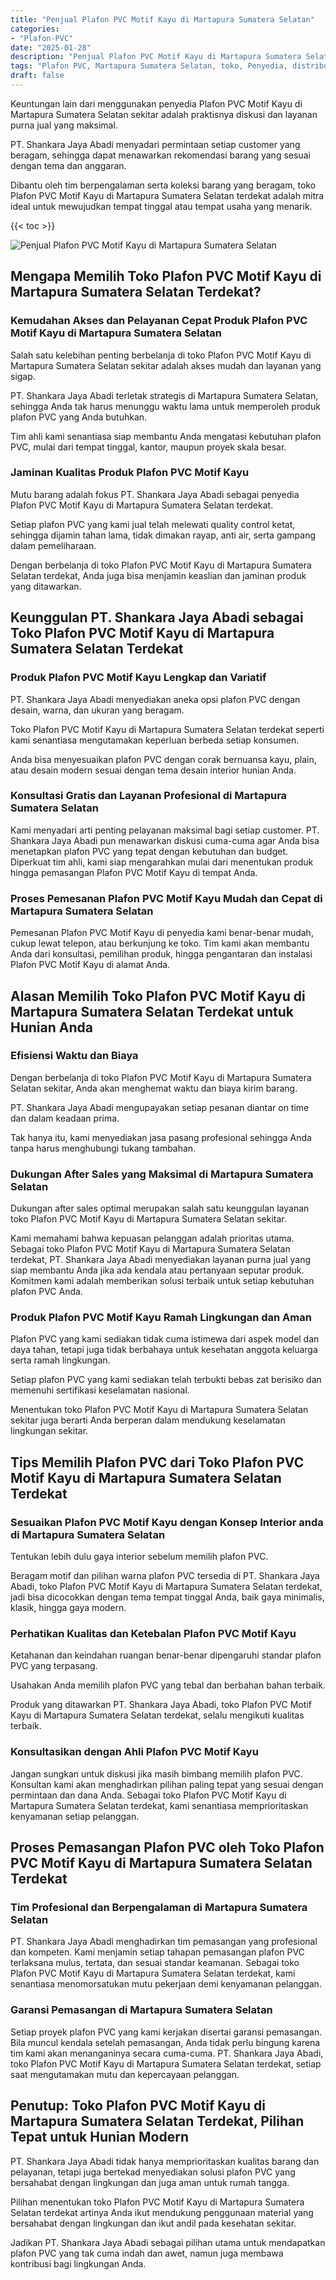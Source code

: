 ```yaml
---
title: "Penjual Plafon PVC Motif Kayu di Martapura Sumatera Selatan"
categories: 
- "Plafon-PVC"
date: "2025-01-28"
description: "Penjual Plafon PVC Motif Kayu di Martapura Sumatera Selatan untuk tempat tinggal, kantor, serta gerai. Produk terbaik, variasi motif, warna menarik, beserta layanan penempatan oleh tim berpengalaman serta jaminan resmi!|Layanan penjualan Plafon PVC Motif Kayu di Martapura Sumatera Selatan bagi keperluan rumah, office, atau gerai, beserta material unggulan dan pemasangan oleh teknisi ahli dan garansi resmi.|Pilihan Plafon PVC Motif Kayu di Martapura Sumatera Selatan yang terbukti untuk tempat tinggal, office, dan toko, bersama produk unggulan dan pemasangan oleh tenaga ahli profesional dan kepastian resmi.|Penyediaan Plafon PVC Motif Kayu di Martapura Sumatera Selatan untuk rumah, perkantoran, dan toko, beserta plafon unggulan dan instalasi dikerjakan oleh tenaga ahli berpengalaman, dilengkapi dengan kepastian resmi.}"
tags: "Plafon PVC, Martapura Sumatera Selatan, toko, Penyedia, distributor"
draft: false
---
```


Keuntungan lain dari menggunakan penyedia Plafon PVC Motif Kayu di Martapura Sumatera Selatan sekitar adalah praktisnya diskusi dan layanan purna jual yang maksimal.

PT. Shankara Jaya Abadi menyadari permintaan setiap customer yang beragam, sehingga dapat menawarkan rekomendasi barang yang sesuai dengan tema dan anggaran.

Dibantu oleh tim berpengalaman serta koleksi barang yang beragam, toko Plafon PVC Motif Kayu di Martapura Sumatera Selatan terdekat adalah mitra ideal untuk mewujudkan tempat tinggal atau tempat usaha yang menarik.

{{< toc >}}

![Penjual Plafon PVC Motif Kayu di Martapura Sumatera Selatan](/images/Plafon-PVC/Penjual-Plafon-PVC-Motif-Kayu-di-Martapura-Sumatera-Selatan.png)


## Mengapa Memilih Toko Plafon PVC Motif Kayu di Martapura Sumatera Selatan Terdekat?

### Kemudahan Akses dan Pelayanan Cepat Produk Plafon PVC Motif Kayu di Martapura Sumatera Selatan

Salah satu kelebihan penting berbelanja di toko Plafon PVC Motif Kayu di Martapura Sumatera Selatan sekitar adalah akses mudah dan layanan yang sigap.

PT. Shankara Jaya Abadi terletak strategis di Martapura Sumatera Selatan, sehingga Anda tak harus menunggu waktu lama untuk memperoleh produk plafon PVC yang Anda butuhkan.

Tim ahli kami senantiasa siap membantu Anda mengatasi kebutuhan plafon PVC, mulai dari tempat tinggal, kantor, maupun proyek skala besar.

### Jaminan Kualitas Produk Plafon PVC Motif Kayu

Mutu barang adalah fokus PT. Shankara Jaya Abadi sebagai penyedia Plafon PVC Motif Kayu di Martapura Sumatera Selatan terdekat.

Setiap plafon PVC yang kami jual telah melewati quality control ketat, sehingga dijamin tahan lama, tidak dimakan rayap, anti air, serta gampang dalam pemeliharaan.

Dengan berbelanja di toko Plafon PVC Motif Kayu di Martapura Sumatera Selatan terdekat, Anda juga bisa menjamin keaslian dan jaminan produk yang ditawarkan.

## Keunggulan PT. Shankara Jaya Abadi sebagai Toko Plafon PVC Motif Kayu di Martapura Sumatera Selatan Terdekat

### Produk Plafon PVC Motif Kayu Lengkap dan Variatif

PT. Shankara Jaya Abadi menyediakan aneka opsi plafon PVC dengan desain, warna, dan ukuran yang beragam.

Toko Plafon PVC Motif Kayu di Martapura Sumatera Selatan terdekat seperti kami senantiasa mengutamakan keperluan berbeda setiap konsumen.

Anda bisa menyesuaikan plafon PVC dengan corak bernuansa kayu, plain, atau desain modern sesuai dengan tema desain interior hunian Anda.

### Konsultasi Gratis dan Layanan Profesional di Martapura Sumatera Selatan

Kami menyadari arti penting pelayanan maksimal bagi setiap customer. PT. Shankara Jaya Abadi pun menawarkan diskusi cuma-cuma agar Anda bisa menetapkan plafon PVC yang tepat dengan kebutuhan dan budget. Diperkuat tim ahli, kami siap mengarahkan mulai dari menentukan produk hingga pemasangan Plafon PVC Motif Kayu di tempat Anda.

### Proses Pemesanan Plafon PVC Motif Kayu Mudah dan Cepat di Martapura Sumatera Selatan

Pemesanan Plafon PVC Motif Kayu di penyedia kami benar-benar mudah, cukup lewat telepon, atau berkunjung ke toko. Tim kami akan membantu Anda dari konsultasi, pemilihan produk, hingga pengantaran dan instalasi Plafon PVC Motif Kayu di alamat Anda.

## Alasan Memilih Toko Plafon PVC Motif Kayu di Martapura Sumatera Selatan Terdekat untuk Hunian Anda

### Efisiensi Waktu dan Biaya

Dengan berbelanja di toko Plafon PVC Motif Kayu di Martapura Sumatera Selatan sekitar, Anda akan menghemat waktu dan biaya kirim barang.

PT. Shankara Jaya Abadi mengupayakan setiap pesanan diantar on time dan dalam keadaan prima.

Tak hanya itu, kami menyediakan jasa pasang profesional sehingga Anda tanpa harus menghubungi tukang tambahan.

### Dukungan After Sales yang Maksimal di Martapura Sumatera Selatan

Dukungan after sales optimal merupakan salah satu keunggulan layanan toko Plafon PVC Motif Kayu di Martapura Sumatera Selatan sekitar.

Kami memahami bahwa kepuasan pelanggan adalah prioritas utama. Sebagai toko Plafon PVC Motif Kayu di Martapura Sumatera Selatan terdekat, PT. Shankara Jaya Abadi menyediakan layanan purna jual yang siap membantu Anda jika ada kendala atau pertanyaan seputar produk. Komitmen kami adalah memberikan solusi terbaik untuk setiap kebutuhan plafon PVC Anda.

### Produk Plafon PVC Motif Kayu Ramah Lingkungan dan Aman

Plafon PVC yang kami sediakan tidak cuma istimewa dari aspek model dan daya tahan, tetapi juga tidak berbahaya untuk kesehatan anggota keluarga serta ramah lingkungan.

Setiap plafon PVC yang kami sediakan telah terbukti bebas zat berisiko dan memenuhi sertifikasi keselamatan nasional.

Menentukan toko Plafon PVC Motif Kayu di Martapura Sumatera Selatan sekitar juga berarti Anda berperan dalam mendukung keselamatan lingkungan sekitar.

## Tips Memilih Plafon PVC dari Toko Plafon PVC Motif Kayu di Martapura Sumatera Selatan Terdekat

### Sesuaikan Plafon PVC Motif Kayu dengan Konsep Interior anda di Martapura Sumatera Selatan

Tentukan lebih dulu gaya interior sebelum memilih plafon PVC.

Beragam motif dan pilihan warna plafon PVC tersedia di PT. Shankara Jaya Abadi, toko Plafon PVC Motif Kayu di Martapura Sumatera Selatan terdekat, jadi bisa dicocokkan dengan tema tempat tinggal Anda, baik gaya minimalis, klasik, hingga gaya modern.

### Perhatikan Kualitas dan Ketebalan Plafon PVC Motif Kayu

Ketahanan dan keindahan ruangan benar-benar dipengaruhi standar plafon PVC yang terpasang.

Usahakan Anda memilih plafon PVC yang tebal dan berbahan bahan terbaik.

Produk yang ditawarkan PT. Shankara Jaya Abadi, toko Plafon PVC Motif Kayu di Martapura Sumatera Selatan terdekat, selalu mengikuti kualitas terbaik.

### Konsultasikan dengan Ahli Plafon PVC Motif Kayu

Jangan sungkan untuk diskusi jika masih bimbang memilih plafon PVC. Konsultan kami akan menghadirkan pilihan paling tepat yang sesuai dengan permintaan dan dana Anda. Sebagai toko Plafon PVC Motif Kayu di Martapura Sumatera Selatan terdekat, kami senantiasa memprioritaskan kenyamanan setiap pelanggan.

## Proses Pemasangan Plafon PVC oleh Toko Plafon PVC Motif Kayu di Martapura Sumatera Selatan Terdekat

### Tim Profesional dan Berpengalaman di Martapura Sumatera Selatan

PT. Shankara Jaya Abadi menghadirkan tim pemasangan yang profesional dan kompeten. Kami menjamin setiap tahapan pemasangan plafon PVC terlaksana mulus, tertata, dan sesuai standar keamanan. Sebagai toko Plafon PVC Motif Kayu di Martapura Sumatera Selatan terdekat, kami senantiasa menomorsatukan mutu pekerjaan demi kenyamanan pelanggan.

### Garansi Pemasangan di Martapura Sumatera Selatan

Setiap proyek plafon PVC yang kami kerjakan disertai garansi pemasangan. Bila muncul kendala setelah pemasangan, Anda tidak perlu bingung karena tim kami akan menanganinya secara cuma-cuma. PT. Shankara Jaya Abadi, toko Plafon PVC Motif Kayu di Martapura Sumatera Selatan terdekat, setiap saat mengutamakan mutu dan kepercayaan pelanggan.

## Penutup: Toko Plafon PVC Motif Kayu di Martapura Sumatera Selatan Terdekat, Pilihan Tepat untuk Hunian Modern

PT. Shankara Jaya Abadi tidak hanya memprioritaskan kualitas barang dan pelayanan, tetapi juga bertekad menyediakan solusi plafon PVC yang bersahabat dengan lingkungan dan juga aman untuk rumah tangga.

Pilihan menentukan toko Plafon PVC Motif Kayu di Martapura Sumatera Selatan terdekat artinya Anda ikut mendukung penggunaan material yang bersahabat dengan lingkungan dan ikut andil pada kesehatan sekitar.

Jadikan PT. Shankara Jaya Abadi sebagai pilihan utama untuk mendapatkan plafon PVC yang tak cuma indah dan awet, namun juga membawa kontribusi bagi lingkungan Anda.